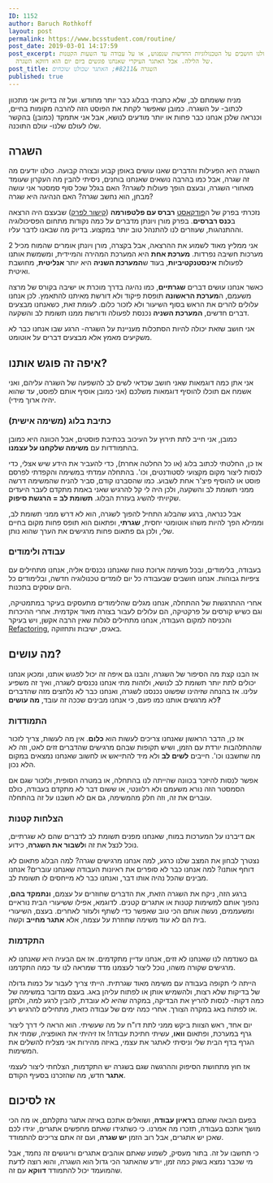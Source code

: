 ```yaml
---
ID: 1152
author: Baruch Rothkoff
layout: post
permalink: https://www.bcsstudent.com/routine/
post_date: 2019-03-01 14:17:59
post_excerpt: כולנו חושבים על הטכנולוגיות החדשות שנפגוש, או על עבודה עד השעות הקטנות
  של הלילה. אבל האתגר העיקרי שאנחנו פוגשים ביום יום הוא דווקא השגרה.
post_title: השגרה &#8211; האתגר שכולנו שוכחים
published: true
---
```


<!-- wp:paragraph -->
<p>מניח ששמתם לב, שלא כתבתי בבלוג כבר יותר מחודש. ועל זה בדיוק אני מתכוון לכתוב- על השגרה. כמובן שאפשר לקחת את הפוסט הזה להרבה מקומות בחיים, וכנראה שלכן אנחנו כבר פחות או יותר מודעים לנושא, אבל אני אתמקד (כמובן) בהקשר שלו לעולם שלנו- עולם התוכנה.</p>
<!-- /wp:paragraph -->
<!-- wp:heading -->
<h2>השגרה</h2>
<!-- /wp:heading -->
<!-- wp:paragraph -->
<p>השגרה היא הפעילות והדברים שאנו עושים באופן קבוע ובצורה קבועה. כולנו יודעים מה זה שגרה, אבל כמו בהרבה נושאים שאנחנו בוחנים, ניסיתי להבין מה העקרון שעומד מאחורי השגרה, ובעצם הופך פעולות לשגרה? האם בגלל שכל סוף סמסטר אני עושה מבחן, הוא נחשב שגרה? האם הנהיגה היא שגרה?</p>
<!-- /wp:paragraph -->
<!-- wp:paragraph -->
<p>נזכרתי בפרק של ה<a href="###podcast">פודקאסט</a> <strong>רברס עם פלטפורמה</strong> (<a aria-label="קישור לפרק (opens in a new tab)" href="https://www.reversim.com/2019/01/summit-2018-72-reasons-psychology-will.html" rel="noreferrer noopener" target="_blank">קישור לפרק</a>) שבעצם היה הרצאה ב<strong>כנס רברסים</strong>. בפרק מורן ויונתן מדברים על כמה נקודות מתחום הפסיכולוגיה וההתנהגות, שעוזרים לנו להתנהל טוב יותר במקצוע. בדיוק מה שבאנו לדבר עליו.</p>
<!-- /wp:paragraph -->
<!-- wp:paragraph -->
<p>אני ממליץ מאוד לשמוע את ההרצאה, אבל בקצרה, מורן ויונתן אומרים שהמוח מכיל 2 מערכות חשיבה נפרדות. <strong>מערכת אחת</strong> היא המערכת המהירה והמיידית, ומשמשת אותנו לפעולות <strong>אינסטנקטיביות</strong>, בעוד ש<strong>המערכת השניה</strong> היא יותר <strong>אנליטית</strong>, מחושבת ואיטית.</p>
<!-- /wp:paragraph -->
<!-- wp:paragraph -->
<p>כאשר אנחנו עושים דברים <strong>שגרתיים</strong>, כמו נהיגה בדרך מוכרת או ישיבה בקורס של מרצה משעמם, ה<strong>מערכת הראשונה</strong> תופסת פיקוד ולא דורשת מאיתנו להתאמץ. לכן אנחנו עלולים להרים את הראש בסוף השיעור ולא לזכור כלום. לעומת זאת, כשאנחנו מבצעים דברים חדשים, <strong>המערכת השניה</strong> נכנסת לפעולה ודורשת ממנו תשומת לב והשקעה.</p>
<!-- /wp:paragraph -->
<!-- wp:paragraph -->
<p>אני חושב שזאת יכולה להיות הסתכלות מעניינת על השגרה- הרגע שבו אנחנו כבר לא משקיעים מאמץ אלא מבצעים דברים על אוטומט.</p>
<!-- /wp:paragraph -->
<!-- wp:heading -->
<h2>איפה זה פוגש אותנו?</h2>
<!-- /wp:heading -->
<!-- wp:paragraph -->
<p>אני אתן כמה דוגמאות שאני חושב שכדאי לשים לב להשפעה של השגרה עליהם, ואני אשמח אם תוכלו להוסיף דוגמאות משלכם (אני כמובן אוסיף אותם לפוסט, עד שהוא יהיה ארוך מידי).</p>
<!-- /wp:paragraph -->
<!-- wp:heading {"level":3} -->
<h3>כתיבת בלוג (משימה אישית)</h3>
<!-- /wp:heading -->
<!-- wp:paragraph -->
<p>כמובן, אני חייב לתת תירוץ על העיכוב בכתיבת פוסטים, אבל הכוונה היא כמובן בהתמודדות עם <strong>משימה שלקחנו על עצמנו</strong>.</p>
<!-- /wp:paragraph -->
<!-- wp:paragraph -->
<p>אז כן, החלטתי לכתוב בלוג (או כל החלטה אחרת), כדי להעביר את הידע שיש אצלי, כדי לנסות ליצור מקום מקצועי לסטודנטים, וכו'. בהתחלה עמדתי במשימה והקפדתי לפרסם פוסט או להוסיף פיצ'ר אחת לשבוע. כמו שהסברנו קודם, סביר להניח שהמשימה דרשה ממני תשומת לב והשקעה, ולכן היה לי קל להרגיש שאני באמת מתקדם לעבר היעדים שקיויתי להשיג בעזרת הבלוג. <strong>תשומת לב = הרגשת סיפוק</strong>.</p>
<!-- /wp:paragraph -->
<!-- wp:paragraph -->
<p>אבל כנראה, ברגע שהבלוג התחיל להפוך לשגרה, הוא לא דרש ממני תשומת לב, וממילא הפך להיות משהו אוטומטי יחסית, <strong>שגרתי</strong>, ופתאום הוא תופס פחות מקום בחיים שלי, ולכן גם פתאום פחות מרגישים את הערך שהוא נותן.</p>
<!-- /wp:paragraph -->
<!-- wp:heading {"level":3} -->
<h3>עבודה ולימודים</h3>
<!-- /wp:heading -->
<!-- wp:paragraph -->
<p>בעבודה, בלימודים, ובכל משימה ארוכת טווח שאנחנו נכנסים אליה, אנחנו מתחילים עם ציפיות גבוהות. אנחנו חושבים שבעבודה כל יום לומדים טכנולוגיה חדשה, ובלימודים כל היום עוסקים בתכנות.</p>
<!-- /wp:paragraph -->
<!-- wp:paragraph -->
<p>אחרי ההתרגשות של ההתחלה, אנחנו מגלים שהלימודים מתעסקים בעיקר במתמטיקה, וגם כשיש קורסים על פרקטיקה, הם עלולים לעבור בצורה מאוד אקדמית. אחרי ההיכרות והכניסה למקום העבודה, אנחנו מתחילים לגלות שאין הרבה אקשן, ויש בעיקר <a href="###refactor">Refactoring</a>, באגים, ישיבות ותחזוקה.</p>
<!-- /wp:paragraph -->
<!-- wp:heading -->
<h2>מה עושים?</h2>
<!-- /wp:heading -->
<!-- wp:paragraph -->
<p>אז הבנו קצת מה הסיפור של השגרה, והבנו גם איפה זה יכול לפגוש אותנו, ומכאן אנחנו יכולים לתת יותר תשומת לב לנושא, ולזהות מתי אנחנו נכנסים לשגרה, ואיך זה משפיע עלינו. אז בהנחה שזיהינו שפשוט נכנסנו לשגרה, ואנחנו כבר לא נלחצים מזה שהדברים לא מרגשים אותנו כמו פעם, כי אנחנו מבינים שככה זה עובד, <strong>מה עושים?</strong></p>
<!-- /wp:paragraph -->
<!-- wp:heading {"level":3} -->
<h3>התמודדות</h3>
<!-- /wp:heading -->
<!-- wp:paragraph -->
<p>אז כן, הדבר הראשון שאנחנו צריכים לעשות הוא <strong>כלום</strong>. אין מה לעשות, צריך לזכור שההתלהבות יורדת עם הזמן, ושיש תקופות שבהם מרגישים שהדברים זזים לאט, וזה לא מה שחשבנו וכו'. חייבים <strong>לשים לב</strong> ולא מיד להתייאש או לחשוב שאנחנו נמצאים במקום הלא נכון.</p>
<!-- /wp:paragraph -->
<!-- wp:paragraph -->
<p>אפשר לנסות להיזכר בכוונה שהייתה לנו בהתחלה, או במטרה הסופית, ולזכור שגם אם הסמסטר הזה נורא משעמם ולא רלוונטי, או ששום דבר לא מתקדם בעבודה, כולם עוברים את זה, וזה חלק מהמשימה, גם אם לא חשבנו על זה בהתחלה.</p>
<!-- /wp:paragraph -->
<!-- wp:heading {"level":3} -->
<h3>הצלחות קטנות</h3>
<!-- /wp:heading -->
<!-- wp:paragraph -->
<p>אם דיברנו על המערכות במוח, שאנחנו מפנים תשומת לב לדברים שהם לא שגרתיים, נוכל לנצל את זה ו<strong>לשבור את השגרה</strong>, כידוע.</p>
<!-- /wp:paragraph -->
<!-- wp:paragraph -->
<p>נצטרך לבחון את המצב שלנו כרגע, למה אנחנו מרגישים שגרה? למה הבלוג פתאום לא דוחף אותנו? למה אנחנו כבר לא סופרים את ראיונות העבודה שאנחנו עוברים? אנחנו מבינים שהכל נהיה אותו דבר, ואנחנו כבר לא מייחסים לו תשומת לב.</p>
<!-- /wp:paragraph -->
<!-- wp:paragraph -->
<p>ברגע הזה, ניקח את השגרה הזאת, את הדברים שחוזרים על עצמם, <strong>ונתמקד בהם</strong>, נהפוך אותם למשימות קטנות או אתגרים קטנים. לדוגמא, אפילו ששיעורי הבית נוראיים ומשעממים, נעשה אותם הכי טוב שאפשר כדי לשתף ולעזור לאחרים. בעצם, השיעורי בית הם לא עוד משימה שחוזרת על עצמה, אלא <strong>אתגר מחייב</strong> וקשה.</p>
<!-- /wp:paragraph -->
<!-- wp:heading {"level":3} -->
<h3>התקדמות</h3>
<!-- /wp:heading -->
<!-- wp:paragraph -->
<p>גם כשנדמה לנו שאנחנו לא זזים, אנחנו עדיין מתקדמים. אז אם הבעיה היא שאנחנו לא מרגישים שקורה משהו, נוכל ליצור לעצמנו מדד שמראה לנו עד כמה התקדמנו.</p>
<!-- /wp:paragraph -->
<!-- wp:paragraph -->
<p>הייתה לי תקופה בעבודה עם משימה מאוד שגרתית. הייתי צריך לעבור על כמות גדולה של בדיקות שלא רצות, ולהשמיש אותן או לפתוח עליהן באג. בעצם מדובר במשימה של כמה דקות- לנסות להריץ את הבדיקה, במקרה שהיא לא עובדת, להבין לרגע למה, ולתקן או לפתוח באג במקרה הצורך. אחרי כמה ימים של עבודה כזאת, מתחילים להרגיש רע.</p>
<!-- /wp:paragraph -->
<!-- wp:paragraph -->
<p>יום אחד, ראש הצוות ביקש ממני לתת דו"ח על מה שעשיתי. הוא הראה לי דרך ליצור גרף במערכת, ופתאום <strong>וואו</strong>, עשיתי חתיכת עבודה! אז זיהיתי את האופציה, שמתי את הגרף בדף הבית שלי וניסיתי לאתגר את עצמי, באיזה מהירות אני מצליח להשלים את המשימות.</p>
<!-- /wp:paragraph -->
<!-- wp:paragraph -->
<p>אז חוץ מתחושת הסיפוק וההרגשה שגם בשגרה יש התקדמות, הצלחתי ליצור לעצמי <strong>אתגר</strong> חדש, מה שהזכרנו בסעיף הקודם.</p>
<!-- /wp:paragraph -->
<!-- wp:heading -->
<h2>אז לסיכום</h2>
<!-- /wp:heading -->
<!-- wp:paragraph -->
<p>בפעם הבאה שאתם ב<strong>ראיון עבודה</strong>, ושואלים אתכם באיזה אתגר נתקלתם, או מה הכי מושך אתכם בעבודה, תזכרו מה אמרנו. כי כשתגידו שאתם מחפשים אתגרים, יגידו לכם שאכן יש אתגרים, אבל רוב הזמן <strong>יש שגרה</strong>, ועם זה אתם צריכים להתמודד.</p>
<!-- /wp:paragraph -->
<!-- wp:paragraph -->
<p>כי תחשבו על זה. בתור מעסיק, לשמוע שאתם אוהבים אתגרים וריגושים זה נחמד, אבל מי שכבר נמצא בשוק כמה זמן, יודע שהאתגר הכי גדול הוא השגרה, והוא רוצה לדעת שהמועמד יכול להתמודד <strong>דווקא</strong> עם זה.</p>
<!-- /wp:paragraph -->